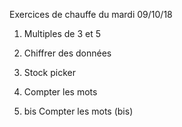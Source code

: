 Exercices de chauffe du mardi 09/10/18

1. Multiples de 3 et 5

2. Chiffrer des données

3. Stock picker

4. Compter les mots

4. bis Compter les mots (bis)